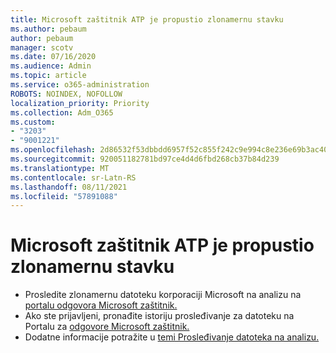 ```yaml
---
title: Microsoft zaštitnik ATP je propustio zlonamernu stavku
ms.author: pebaum
author: pebaum
manager: scotv
ms.date: 07/16/2020
ms.audience: Admin
ms.topic: article
ms.service: o365-administration
ROBOTS: NOINDEX, NOFOLLOW
localization_priority: Priority
ms.collection: Adm_O365
ms.custom:
- "3203"
- "9001221"
ms.openlocfilehash: 2d86532f53dbbdd6957f52c855f242c9e994c8e236e69b3ac40800e4bce97d85
ms.sourcegitcommit: 920051182781bd97ce4d4d6fbd268cb37b84d239
ms.translationtype: MT
ms.contentlocale: sr-Latn-RS
ms.lasthandoff: 08/11/2021
ms.locfileid: "57891088"
---
```

# <a name="microsoft-defender-atp-missed-a-malicious-item"></a>Microsoft zaštitnik ATP je propustio zlonamernu stavku

- Prosledite zlonamernu datoteku korporaciji Microsoft na analizu na [portalu odgovora Microsoft zaštitnik.](https://www.microsoft.com/wdsi/filesubmission/) 
- Ako ste prijavljeni, pronađite istoriju prosleđivanje za datoteku na Portalu za [odgovore Microsoft zaštitnik.](https://www.microsoft.com/wdsi/submissionhistory)
- Dodatne informacije potražite u [temi Prosleđivanje datoteka na analizu.](https://docs.microsoft.com/windows/security/threat-protection/intelligence/submission-guide)